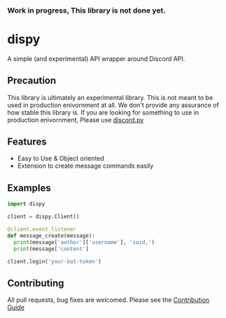### Work in progress, This library is not done yet.

# dispy
A simple (and experimental) API wrapper around Discord API.

## Precaution
This library is ultimately an experimental library. This is not meant to be used in production enivornment at all. We don't provide any assurance of how stable this library is. If you are looking for something to use in production enivornment, Please use [discord.py](https://github.com/Rapptz/discord.py)

## Features
- Easy to Use & Object oriented
- Extension to create message commands easily

## Examples
```py
import dispy

client = dispy.Client()

@client.event_listener
def message_create(message):
  print(message['author']['username'], 'said,')
  print(message['content']

client.login('your-bot-token')
```

## Contributing
All pull requests, bug fixes are welcomed. Please see the [Contribution Guide](CONTRIBUTING.MD)


